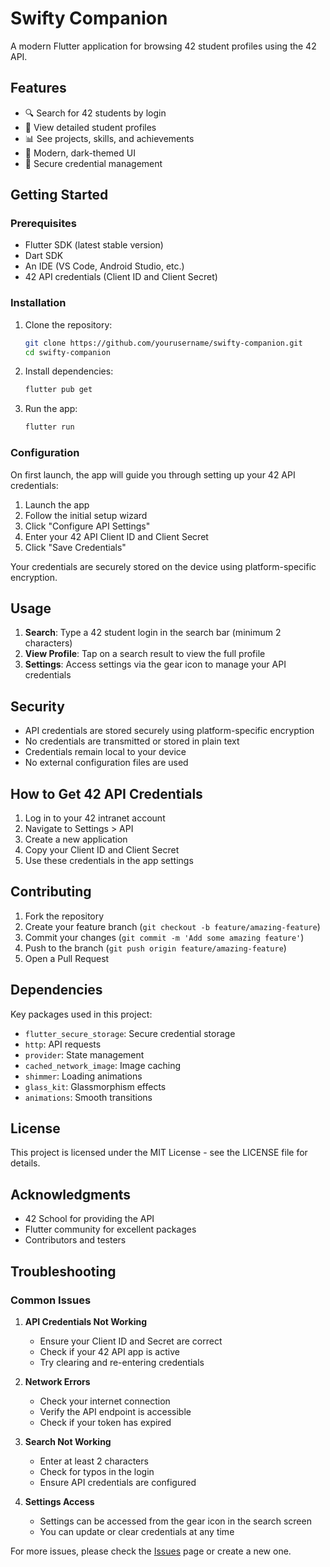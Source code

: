 # Swifty Companion

A modern Flutter application for browsing 42 student profiles using the 42 API.

## Features

- 🔍 Search for 42 students by login
- 👤 View detailed student profiles
- 📊 See projects, skills, and achievements
- 🎨 Modern, dark-themed UI
- 🔐 Secure credential management

## Getting Started

### Prerequisites

- Flutter SDK (latest stable version)
- Dart SDK
- An IDE (VS Code, Android Studio, etc.)
- 42 API credentials (Client ID and Client Secret)

### Installation

1. Clone the repository:
   ```bash
   git clone https://github.com/yourusername/swifty-companion.git
   cd swifty-companion
   ```

2. Install dependencies:
   ```bash
   flutter pub get
   ```

3. Run the app:
   ```bash
   flutter run
   ```

### Configuration

On first launch, the app will guide you through setting up your 42 API credentials:

1. Launch the app
2. Follow the initial setup wizard
3. Click "Configure API Settings"
4. Enter your 42 API Client ID and Client Secret
5. Click "Save Credentials"

Your credentials are securely stored on the device using platform-specific encryption.

## Usage

1. **Search**: Type a 42 student login in the search bar (minimum 2 characters)
2. **View Profile**: Tap on a search result to view the full profile
3. **Settings**: Access settings via the gear icon to manage your API credentials

## Security

- API credentials are stored securely using platform-specific encryption
- No credentials are transmitted or stored in plain text
- Credentials remain local to your device
- No external configuration files are used

## How to Get 42 API Credentials

1. Log in to your 42 intranet account
2. Navigate to Settings > API
3. Create a new application
4. Copy your Client ID and Client Secret
5. Use these credentials in the app settings

## Contributing

1. Fork the repository
2. Create your feature branch (`git checkout -b feature/amazing-feature`)
3. Commit your changes (`git commit -m 'Add some amazing feature'`)
4. Push to the branch (`git push origin feature/amazing-feature`)
5. Open a Pull Request

## Dependencies

Key packages used in this project:

- `flutter_secure_storage`: Secure credential storage
- `http`: API requests
- `provider`: State management
- `cached_network_image`: Image caching
- `shimmer`: Loading animations
- `glass_kit`: Glassmorphism effects
- `animations`: Smooth transitions

## License

This project is licensed under the MIT License - see the LICENSE file for details.

## Acknowledgments

- 42 School for providing the API
- Flutter community for excellent packages
- Contributors and testers

## Troubleshooting

### Common Issues

1. **API Credentials Not Working**
   - Ensure your Client ID and Secret are correct
   - Check if your 42 API app is active
   - Try clearing and re-entering credentials

2. **Network Errors**
   - Check your internet connection
   - Verify the API endpoint is accessible
   - Check if your token has expired

3. **Search Not Working**
   - Enter at least 2 characters
   - Check for typos in the login
   - Ensure API credentials are configured

4. **Settings Access**
   - Settings can be accessed from the gear icon in the search screen
   - You can update or clear credentials at any time

For more issues, please check the [Issues](https://github.com/yourusername/swifty-companion/issues) page or create a new one.
